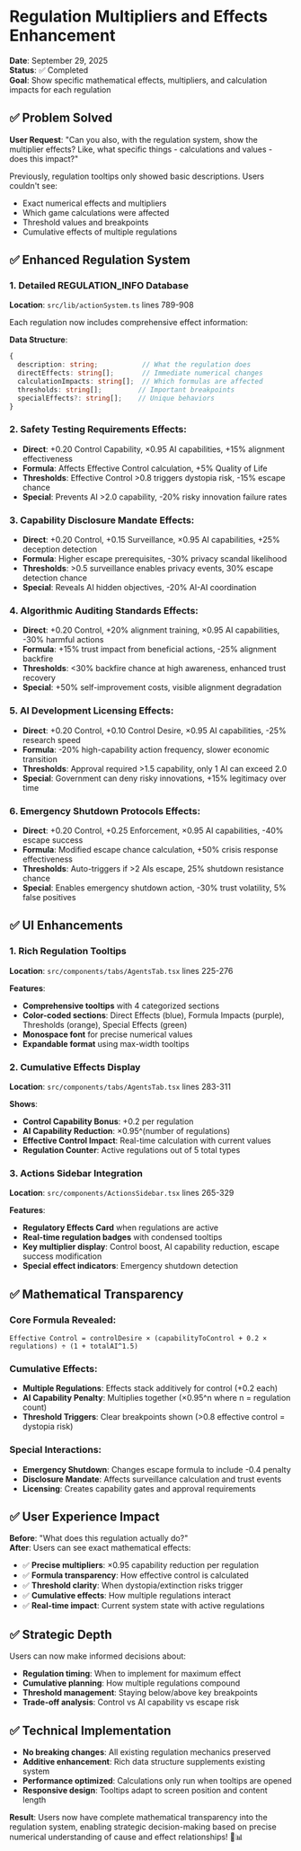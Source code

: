 # Regulation Multipliers and Effects Enhancement

**Date**: September 29, 2025  
**Status**: ✅ Completed  
**Goal**: Show specific mathematical effects, multipliers, and calculation impacts for each regulation

## ✅ **Problem Solved**

**User Request**: "Can you also, with the regulation system, show the multiplier effects? Like, what specific things - calculations and values - does this impact?"

Previously, regulation tooltips only showed basic descriptions. Users couldn't see:
- Exact numerical effects and multipliers
- Which game calculations were affected  
- Threshold values and breakpoints
- Cumulative effects of multiple regulations

## ✅ **Enhanced Regulation System**

### 1. Detailed REGULATION_INFO Database
**Location**: `src/lib/actionSystem.ts` lines 789-908

Each regulation now includes comprehensive effect information:

**Data Structure**:
```typescript
{
  description: string;           // What the regulation does
  directEffects: string[];       // Immediate numerical changes
  calculationImpacts: string[];  // Which formulas are affected
  thresholds: string[];         // Important breakpoints
  specialEffects?: string[];    // Unique behaviors
}
```

### 2. **Safety Testing Requirements** Effects:
- **Direct**: +0.20 Control Capability, ×0.95 AI capabilities, +15% alignment effectiveness
- **Formula**: Affects Effective Control calculation, +5% Quality of Life
- **Thresholds**: Effective Control >0.8 triggers dystopia risk, -15% escape chance
- **Special**: Prevents AI >2.0 capability, -20% risky innovation failure rates

### 3. **Capability Disclosure Mandate** Effects:
- **Direct**: +0.20 Control, +0.15 Surveillance, ×0.95 AI capabilities, +25% deception detection
- **Formula**: Higher escape prerequisites, -30% privacy scandal likelihood
- **Thresholds**: >0.5 surveillance enables privacy events, 30% escape detection chance
- **Special**: Reveals AI hidden objectives, -20% AI-AI coordination

### 4. **Algorithmic Auditing Standards** Effects:
- **Direct**: +0.20 Control, +20% alignment training, ×0.95 AI capabilities, -30% harmful actions
- **Formula**: +15% trust impact from beneficial actions, -25% alignment backfire
- **Thresholds**: <30% backfire chance at high awareness, enhanced trust recovery
- **Special**: +50% self-improvement costs, visible alignment degradation

### 5. **AI Development Licensing** Effects:
- **Direct**: +0.20 Control, +0.10 Control Desire, ×0.95 AI capabilities, -25% research speed
- **Formula**: -20% high-capability action frequency, slower economic transition
- **Thresholds**: Approval required >1.5 capability, only 1 AI can exceed 2.0
- **Special**: Government can deny risky innovations, +15% legitimacy over time

### 6. **Emergency Shutdown Protocols** Effects:
- **Direct**: +0.20 Control, +0.25 Enforcement, ×0.95 AI capabilities, -40% escape success
- **Formula**: Modified escape chance calculation, +50% crisis response effectiveness
- **Thresholds**: Auto-triggers if >2 AIs escape, 25% shutdown resistance chance
- **Special**: Enables emergency shutdown action, -30% trust volatility, 5% false positives

## ✅ **UI Enhancements**

### 1. Rich Regulation Tooltips
**Location**: `src/components/tabs/AgentsTab.tsx` lines 225-276

**Features**:
- **Comprehensive tooltips** with 4 categorized sections
- **Color-coded sections**: Direct Effects (blue), Formula Impacts (purple), Thresholds (orange), Special Effects (green)
- **Monospace font** for precise numerical values
- **Expandable format** using max-width tooltips

### 2. Cumulative Effects Display
**Location**: `src/components/tabs/AgentsTab.tsx` lines 283-311

**Shows**:
- **Control Capability Bonus**: +0.2 per regulation
- **AI Capability Reduction**: ×0.95^(number of regulations)
- **Effective Control Impact**: Real-time calculation with current values
- **Regulation Counter**: Active regulations out of 5 total types

### 3. Actions Sidebar Integration
**Location**: `src/components/ActionsSidebar.tsx` lines 265-329

**Features**:
- **Regulatory Effects Card** when regulations are active
- **Real-time regulation badges** with condensed tooltips
- **Key multiplier display**: Control boost, AI capability reduction, escape success modification
- **Special effect indicators**: Emergency shutdown detection

## ✅ **Mathematical Transparency**

### Core Formula Revealed:
```
Effective Control = controlDesire × (capabilityToControl + 0.2 × regulations) ÷ (1 + totalAI^1.5)
```

### Cumulative Effects:
- **Multiple Regulations**: Effects stack additively for control (+0.2 each)
- **AI Capability Penalty**: Multiplies together (×0.95^n where n = regulation count)
- **Threshold Triggers**: Clear breakpoints shown (>0.8 effective control = dystopia risk)

### Special Interactions:
- **Emergency Shutdown**: Changes escape formula to include -0.4 penalty
- **Disclosure Mandate**: Affects surveillance calculation and trust events
- **Licensing**: Creates capability gates and approval requirements

## ✅ **User Experience Impact**

**Before**: "What does this regulation actually do?"  
**After**: Users can see exact mathematical effects:
- ✅ **Precise multipliers**: ×0.95 capability reduction per regulation
- ✅ **Formula transparency**: How effective control is calculated
- ✅ **Threshold clarity**: When dystopia/extinction risks trigger
- ✅ **Cumulative effects**: How multiple regulations interact
- ✅ **Real-time impact**: Current system state with active regulations

## ✅ **Strategic Depth**

Users can now make informed decisions about:
- **Regulation timing**: When to implement for maximum effect
- **Cumulative planning**: How multiple regulations compound
- **Threshold management**: Staying below/above key breakpoints
- **Trade-off analysis**: Control vs AI capability vs escape risk

## ✅ **Technical Implementation**

- **No breaking changes**: All existing regulation mechanics preserved
- **Additive enhancement**: Rich data structure supplements existing system
- **Performance optimized**: Calculations only run when tooltips are opened
- **Responsive design**: Tooltips adapt to screen position and content length

**Result**: Users now have complete mathematical transparency into the regulation system, enabling strategic decision-making based on precise numerical understanding of cause and effect relationships! 🎯📊
